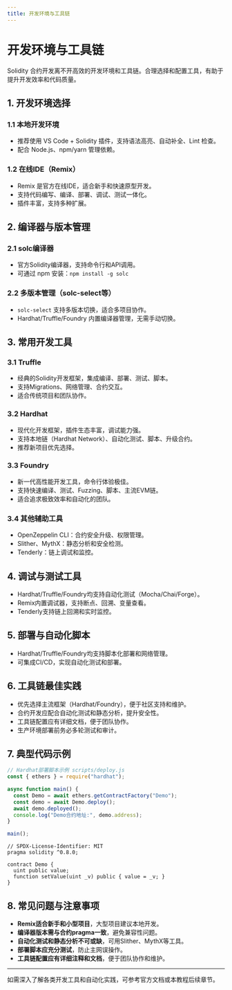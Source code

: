 ```yaml
---
title: 开发环境与工具链
---
```


<!-- /**
 * @file 开发环境与工具链
 * @description 详细介绍Solidity开发常用的IDE、编译器、调试与部署工具，适合初学者和有经验开发者查阅。
 */ -->

# 开发环境与工具链

Solidity 合约开发离不开高效的开发环境和工具链。合理选择和配置工具，有助于提升开发效率和代码质量。

## 1. 开发环境选择

### 1.1 本地开发环境
- 推荐使用 VS Code + Solidity 插件，支持语法高亮、自动补全、Lint 检查。
- 配合 Node.js、npm/yarn 管理依赖。

### 1.2 在线IDE（Remix）
- Remix 是官方在线IDE，适合新手和快速原型开发。
- 支持代码编写、编译、部署、调试、测试一体化。
- 插件丰富，支持多种扩展。

## 2. 编译器与版本管理

### 2.1 solc编译器
- 官方Solidity编译器，支持命令行和API调用。
- 可通过 npm 安装：`npm install -g solc`

### 2.2 多版本管理（solc-select等）
- `solc-select` 支持多版本切换，适合多项目协作。
- Hardhat/Truffle/Foundry 内置编译器管理，无需手动切换。

## 3. 常用开发工具

### 3.1 Truffle
- 经典的Solidity开发框架，集成编译、部署、测试、脚本。
- 支持Migrations、网络管理、合约交互。
- 适合传统项目和团队协作。

### 3.2 Hardhat
- 现代化开发框架，插件生态丰富，调试能力强。
- 支持本地链（Hardhat Network）、自动化测试、脚本、升级合约。
- 推荐新项目优先选择。

### 3.3 Foundry
- 新一代高性能开发工具，命令行体验极佳。
- 支持快速编译、测试、Fuzzing、脚本、主流EVM链。
- 适合追求极致效率和自动化的团队。

### 3.4 其他辅助工具
- OpenZeppelin CLI：合约安全升级、权限管理。
- Slither、MythX：静态分析和安全检测。
- Tenderly：链上调试和监控。

## 4. 调试与测试工具
- Hardhat/Truffle/Foundry均支持自动化测试（Mocha/Chai/Forge）。
- Remix内置调试器，支持断点、回溯、变量查看。
- Tenderly支持链上回溯和实时监控。

## 5. 部署与自动化脚本
- Hardhat/Truffle/Foundry均支持脚本化部署和网络管理。
- 可集成CI/CD，实现自动化测试和部署。

## 6. 工具链最佳实践
- 优先选择主流框架（Hardhat/Foundry），便于社区支持和维护。
- 合约开发应配合自动化测试和静态分析，提升安全性。
- 工具链配置应有详细文档，便于团队协作。
- 生产环境部署前务必多轮测试和审计。

## 7. 典型代码示例

```js
// Hardhat部署脚本示例 scripts/deploy.js
const { ethers } = require("hardhat");

async function main() {
  const Demo = await ethers.getContractFactory("Demo");
  const demo = await Demo.deploy();
  await demo.deployed();
  console.log("Demo合约地址:", demo.address);
}

main();
```

```solidity
// SPDX-License-Identifier: MIT
pragma solidity ^0.8.0;

contract Demo {
  uint public value;
  function setValue(uint _v) public { value = _v; }
}
```

## 8. 常见问题与注意事项
- **Remix适合新手和小型项目**，大型项目建议本地开发。
- **编译器版本需与合约pragma一致**，避免兼容性问题。
- **自动化测试和静态分析不可或缺**，可用Slither、MythX等工具。
- **部署脚本应充分测试**，防止主网误操作。
- **工具链配置应有详细注释和文档**，便于团队协作和维护。

---

如需深入了解各类开发工具和自动化实践，可参考官方文档或本教程后续章节。 